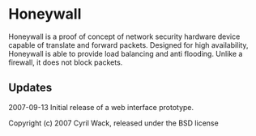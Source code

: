 Honeywall
=========

Honeywall is a proof of concept of network security hardware device capable of
translate and forward packets.  Designed for high availability, Honeywall is
able to provide load balancing and anti flooding.  Unlike a firewall, it does
not block packets.

Updates
-------

2007-09-13
Initial release of a web interface prototype.


Copyright (c) 2007 Cyril Wack, released under the BSD license
